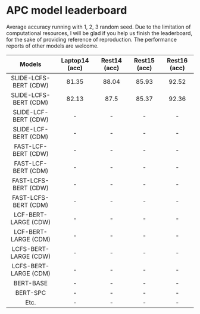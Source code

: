 # APC model leaderboard
Average accuracy running with 1, 2, 3 random seed. Due to the limitation of computational resources, 
I will be glad if you help us finish the leaderboard, for the sake of providing reference of reproduction.
The performance reports of other models are welcome.

|      Models          | Laptop14 (acc) |  Rest14 (acc) | Rest15 (acc) | Rest16 (acc) |
| :------------------: | :------------: | :-----------: |:------------:|:------------:|
| SLIDE-LCFS-BERT (CDW)|    81.35       |        88.04  |    85.93     |   92.52      | 
| SLIDE-LCFS-BERT (CDM)|     82.13      |        87.5   |    85.37     |   92.36      |
| SLIDE-LCF-BERT (CDW) |      -         |       -       |    -         |    -         |
| SLIDE-LCF-BERT (CDM) |    -           |        -      |   -          |    -         |
| FAST-LCF-BERT (CDW) |      -         |       -       |    -         |    -         |
| FAST-LCF-BERT (CDM) |    -           |        -      |   -          |    -         |
| FAST-LCFS-BERT (CDW) |      -         |       -       |    -         |    -         |
| FAST-LCFS-BERT (CDM) |    -           |        -      |   -          |    -         |
| LCF-BERT-LARGE (CDW) |      -         |       -       |    -         |    -         |
| LCF-BERT-LARGE (CDM) |    -           |        -      |   -          |    -         |
| LCFS-BERT-LARGE (CDW) |      -         |       -       |    -         |    -         |
| LCFS-BERT-LARGE (CDM) |    -           |        -      |   -          |    -         |
| BERT-BASE |      -         |       -       |    -         |    -         |
| BERT-SPC |    -           |        -      |   -          |    -         |
| Etc. |      -         |       -       |    -         |    -         |
